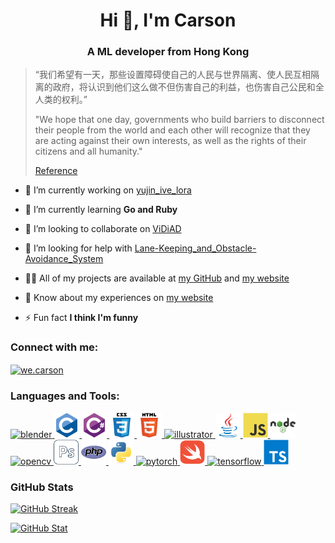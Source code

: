 <h1 align="center">Hi 👋, I'm Carson</h1>
<h3 align="center">A ML developer from Hong Kong</h3>



> “我们希望有一天，那些设置障碍使自己的人民与世界隔离、使人民互相隔离的政府，将认识到他们这么做不但伤害自己的利益，也伤害自己公民和全人类的权利。”
>
> "We hope that one day, governments who build barriers to disconnect their people from the world and each other will recognize that they are acting against their own interests, as well as the rights of their citizens and all humanity."
>
> [Reference](https://blog.zoom.us/improving-our-policies-as-we-continue-to-enable-global-collaboration/)


- 🔭 I’m currently working on [yujin_ive_lora](https://github.com/Carson-We/yujin_ive_lora)

- 🌱 I’m currently learning **Go and Ruby**

- 👯 I’m looking to collaborate on [ViDiAD](https://github.com/Carson-We/ViDiAD)

- 🤝 I’m looking for help with [Lane-Keeping_and_Obstacle-Avoidance_System](https://github.com/Carson-We/Lane-Keeping_and_Obstacle-Avoidance_System)

- 👨‍💻 All of my projects are available at [my GitHub](https://github.com/Carson-We) and [my website](http://carson1125.hk)

- 📄 Know about my experiences on [my website](carson1125.hk)

- ⚡ Fun fact **I think I'm funny**

<h3 align="left">Connect with me:</h3>
<p align="left">
<a href="https://instagram.com/we.carson" target="blank"><img align="center" src="https://raw.githubusercontent.com/rahuldkjain/github-profile-readme-generator/master/src/images/icons/Social/instagram.svg" alt="we.carson" height="30" width="40" /></a>
</p>

<h3 align="left">Languages and Tools:</h3>
<p align="left"> <a href="https://www.blender.org/" target="_blank" rel="noreferrer"> <img src="https://download.blender.org/branding/community/blender_community_badge_white.svg" alt="blender" width="40" height="40"/> </a> <a href="https://www.cprogramming.com/" target="_blank" rel="noreferrer"> <img src="https://raw.githubusercontent.com/devicons/devicon/master/icons/c/c-original.svg" alt="c" width="40" height="40"/> </a> <a href="https://www.w3schools.com/cs/" target="_blank" rel="noreferrer"> <img src="https://raw.githubusercontent.com/devicons/devicon/master/icons/csharp/csharp-original.svg" alt="csharp" width="40" height="40"/> </a> <a href="https://www.w3schools.com/css/" target="_blank" rel="noreferrer"> <img src="https://raw.githubusercontent.com/devicons/devicon/master/icons/css3/css3-original-wordmark.svg" alt="css3" width="40" height="40"/> </a> <a href="https://www.w3.org/html/" target="_blank" rel="noreferrer"> <img src="https://raw.githubusercontent.com/devicons/devicon/master/icons/html5/html5-original-wordmark.svg" alt="html5" width="40" height="40"/> </a> <a href="https://www.adobe.com/in/products/illustrator.html" target="_blank" rel="noreferrer"> <img src="https://www.vectorlogo.zone/logos/adobe_illustrator/adobe_illustrator-icon.svg" alt="illustrator" width="40" height="40"/> </a> <a href="https://www.java.com" target="_blank" rel="noreferrer"> <img src="https://raw.githubusercontent.com/devicons/devicon/master/icons/java/java-original.svg" alt="java" width="40" height="40"/> </a> <a href="https://developer.mozilla.org/en-US/docs/Web/JavaScript" target="_blank" rel="noreferrer"> <img src="https://raw.githubusercontent.com/devicons/devicon/master/icons/javascript/javascript-original.svg" alt="javascript" width="40" height="40"/> </a> <a href="https://nodejs.org" target="_blank" rel="noreferrer"> <img src="https://raw.githubusercontent.com/devicons/devicon/master/icons/nodejs/nodejs-original-wordmark.svg" alt="nodejs" width="40" height="40"/> </a> <a href="https://opencv.org/" target="_blank" rel="noreferrer"> <img src="https://www.vectorlogo.zone/logos/opencv/opencv-icon.svg" alt="opencv" width="40" height="40"/> </a> <a href="https://www.photoshop.com/en" target="_blank" rel="noreferrer"> <img src="https://raw.githubusercontent.com/devicons/devicon/master/icons/photoshop/photoshop-line.svg" alt="photoshop" width="40" height="40"/> </a> <a href="https://www.php.net" target="_blank" rel="noreferrer"> <img src="https://raw.githubusercontent.com/devicons/devicon/master/icons/php/php-original.svg" alt="php" width="40" height="40"/> </a> <a href="https://www.python.org" target="_blank" rel="noreferrer"> <img src="https://raw.githubusercontent.com/devicons/devicon/master/icons/python/python-original.svg" alt="python" width="40" height="40"/> </a> <a href="https://pytorch.org/" target="_blank" rel="noreferrer"> <img src="https://www.vectorlogo.zone/logos/pytorch/pytorch-icon.svg" alt="pytorch" width="40" height="40"/> </a> <a href="https://developer.apple.com/swift/" target="_blank" rel="noreferrer"> <img src="https://raw.githubusercontent.com/devicons/devicon/master/icons/swift/swift-original.svg" alt="swift" width="40" height="40"/> </a> <a href="https://www.tensorflow.org" target="_blank" rel="noreferrer"> <img src="https://www.vectorlogo.zone/logos/tensorflow/tensorflow-icon.svg" alt="tensorflow" width="40" height="40"/> </a> <a href="https://www.typescriptlang.org/" target="_blank" rel="noreferrer"> <img src="https://raw.githubusercontent.com/devicons/devicon/master/icons/typescript/typescript-original.svg" alt="typescript" width="40" height="40"/> </a> </p>
<h3>GitHub Stats</h3>

[![GitHub Streak](https://github-readme-stats.vercel.app/api?username=Carson-We)](https://github.com/anuraghazra/github-readme-stats)

[![GitHub Stat](https://streak-stats.demolab.com?user=Carson-We&theme=dark&date_format=M%20j%5B%2C%20Y%5D)](https://git.io/streak-stats)
